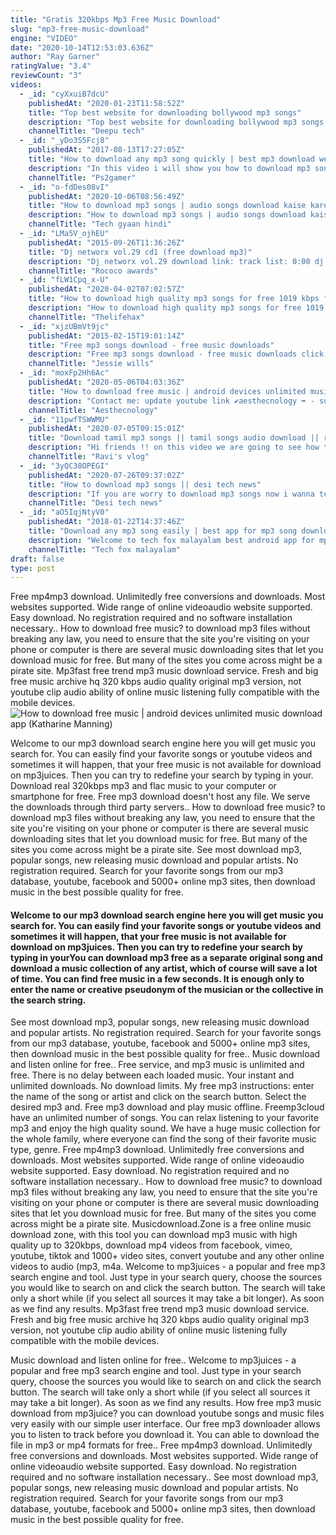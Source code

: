 ```yaml
---
title: "Gratis 320kbps Mp3 Free Music Download"
slug: "mp3-free-music-download"
engine: "VIDEO"
date: "2020-10-14T12:53:03.636Z"
author: "Ray Garner"
ratingValue: "3.4"
reviewCount: "3"
videos:
  - _id: "cyXxuiB7dcU"
    publishedAt: "2020-01-23T11:58:52Z"
    title: "Top best website for downloading bollywood mp3 songs"
    description: "Top best website for downloading bollywood mp3 songs namaskaar dosto deepu tech me aapka swagat hai share support and subscribe dosto aap"
    channelTitle: "Deepu tech"
  - _id: "_yDo3S5Fcj8"
    publishedAt: "2017-08-13T17:27:05Z"
    title: "How to download any mp3 song quickly | best mp3 download website |"
    description: "In this video i will show you how to download mp3 song quickly from best mp3 download website. For all playstation 2 games cheats, hacks, tricks and"
    channelTitle: "Ps2gamer"
  - _id: "o-fdDes08vI"
    publishedAt: "2020-10-06T08:56:49Z"
    title: "How to download mp3 songs | audio songs download kaise kare? | phone se"
    description: "How to download mp3 songs | audio songs download kaise kare? | phone se namaskar dosto, mera naam hai kaushik tiwari aur aap dekh hai tech"
    channelTitle: "Tech gyaan hindi"
  - _id: "LMa5V_ojhEU"
    publishedAt: "2015-09-26T11:36:26Z"
    title: "Dj networx vol.29 cd1 (free download mp3)"
    description: "Dj networx vol.29 download link: track list: 0:00 dj millo &amp; dj bony - emergency 4:44 bangboy vs. Hansebanger - kiezstyle"
    channelTitle: "Rococo awards"
  - _id: "fLW1Cpq_x-U"
    publishedAt: "2020-04-02T07:02:57Z"
    title: "How to download high quality mp3 songs for free 1019 kbps flac insane quality"
    description: "How to download high quality mp3 songs for free 1019 kbps. Today in this video i have shown you guys how to download high quality mp3 songs for free."
    channelTitle: "Thelifehax"
  - _id: "xjzUBmVt9jc"
    publishedAt: "2015-02-15T19:01:14Z"
    title: "Free mp3 songs download - free music downloads"
    description: "Free mp3 songs download - free music downloads click this to get started now download free music! mp3 without registering. Mp3 download"
    channelTitle: "Jessie wills"
  - _id: "moxFp2Hh6Ac"
    publishedAt: "2020-05-06T04:03:36Z"
    title: "How to download free music | android devices unlimited music download app"
    description: "Contact me: update youtube link ✔️️aesthecnology ➡️ - subscribe my youtube channel - click"
    channelTitle: "Aesthecnology"
  - _id: "11pwfTSWWMU"
    publishedAt: "2020-07-05T09:15:01Z"
    title: "Download tamil mp3 songs || tamil songs audio download || ravi&amp;#39;s vlog"
    description: "Hi friends !! on this video we are going to see how to download tamil mp3 audio songs. Its very easy to download on google. Watch my video fully. Do not"
    channelTitle: "Ravi's vlog"
  - _id: "3yQC38OPEGI"
    publishedAt: "2020-07-26T09:37:02Z"
    title: "How to download mp3 songs || desi tech news"
    description: "If you are worry to download mp3 songs now i wanna tell you how to download free mp3 songs on android? mp3 download. You can download mp3 music"
    channelTitle: "Desi tech news"
  - _id: "aO5IqjNtyV0"
    publishedAt: "2018-01-22T14:37:46Z"
    title: "Download any mp3 song easily | best app for mp3 song download"
    description: "Welcome to tech fox malayalam best android app for mp3 song download nb : വീഡിയോയിൽ പറഞ്ഞിരിക്കുന്നവ ഡൗൺലോഡ്"
    channelTitle: "Tech fox malayalam"
draft: false
type: post
---
```


Free mp4mp3 download. Unlimitedly free conversions and downloads. Most websites supported. Wide range of online videoaudio website supported. Easy download. No registration required and no software installation necessary.. How to download free music? to download mp3 files without breaking any law, you need to ensure that the site you&#39;re visiting on your phone or computer is there are several music downloading sites that let you download music for free. But many of the sites you come across might be a pirate site. Mp3fast free trend mp3 music download service. Fresh and big free music archive hq 320 kbps audio quality original mp3 version, not youtube clip audio ability of online music listening fully compatible with the mobile devices.
![How to download free music | android devices unlimited music download app (Katharine Manning)](https://i.ytimg.com/vi/moxFp2Hh6Ac/hqdefault.jpg "How to download free music | android devices unlimited music download app (Kevin Cooper)")

Welcome to our mp3 download search engine here you will get music you search for. You can easily find your favorite songs or youtube videos and sometimes it will happen, that your free music is not available for download on mp3juices. Then you can try to redefine your search by typing in your. Download real 320kbps mp3 and flac music to your computer or smartphone for free. Free mp3 download doesn&#39;t host any file. We serve the downloads through third party servers.. How to download free music? to download mp3 files without breaking any law, you need to ensure that the site you&#39;re visiting on your phone or computer is there are several music downloading sites that let you download music for free. But many of the sites you come across might be a pirate site. See most download mp3, popular songs, new releasing music download and popular artists. No registration required. Search for your favorite songs from our mp3 database, youtube, facebook and 5000+ online mp3 sites, then download music in the best possible quality for free.
<!--inArticleAds-->

<!--galleryOne-->

#### Welcome to our mp3 download search engine here you will get music you search for. You can easily find your favorite songs or youtube videos and sometimes it will happen, that your free music is not available for download on mp3juices. Then you can try to redefine your search by typing in yourYou can download mp3 free as a separate original song and download a music collection of any artist, which of course will save a lot of time. You can find free music in a few seconds. It is enough only to enter the name or creative pseudonym of the musician or the collective in the search string.
<!--inArticleAds-->

<!--galleryTwo-->

See most download mp3, popular songs, new releasing music download and popular artists. No registration required. Search for your favorite songs from our mp3 database, youtube, facebook and 5000+ online mp3 sites, then download music in the best possible quality for free.. Music download and listen online for free.. Free service, and mp3 music is unlimited and free. There is no delay between each loaded music. Your instant and unlimited downloads. No download limits. My free mp3 instructions: enter the name of the song or artist and click on the search button. Select the desired mp3 and. Free mp3 download and play music offline. Freemp3cloud have an unlimited number of songs. You can relax listening to your favorite mp3 and enjoy the high quality sound. We have a huge music collection for the whole family, where everyone can find the song of their favorite music type, genre. Free mp4mp3 download. Unlimitedly free conversions and downloads. Most websites supported. Wide range of online videoaudio website supported. Easy download. No registration required and no software installation necessary.. How to download free music? to download mp3 files without breaking any law, you need to ensure that the site you&#39;re visiting on your phone or computer is there are several music downloading sites that let you download music for free. But many of the sites you come across might be a pirate site. Musicdownload.Zone is a free online music download zone, with this tool you can download mp3 music with high quality up to 320kbps, download mp4 videos from facebook, vimeo, youtube, tiktok and 1000+ video sites, convert youtube and any other online videos to audio (mp3, m4a. Welcome to mp3juices - a popular and free mp3 search engine and tool. Just type in your search query, choose the sources you would like to search on and click the search button. The search will take only a short while (if you select all sources it may take a bit longer). As soon as we find any results. Mp3fast free trend mp3 music download service. Fresh and big free music archive hq 320 kbps audio quality original mp3 version, not youtube clip audio ability of online music listening fully compatible with the mobile devices.
<!--galleryThree-->

Music download and listen online for free.. Welcome to mp3juices - a popular and free mp3 search engine and tool. Just type in your search query, choose the sources you would like to search on and click the search button. The search will take only a short while (if you select all sources it may take a bit longer). As soon as we find any results. How free mp3 music download from mp3juice? you can download youtube songs and music files very easily with our simple user interface. Our free mp3 downloader allows you to listen to track before you download it. You can able to download the file in mp3 or mp4 formats for free.. Free mp4mp3 download. Unlimitedly free conversions and downloads. Most websites supported. Wide range of online videoaudio website supported. Easy download. No registration required and no software installation necessary.. See most download mp3, popular songs, new releasing music download and popular artists. No registration required. Search for your favorite songs from our mp3 database, youtube, facebook and 5000+ online mp3 sites, then download music in the best possible quality for free.